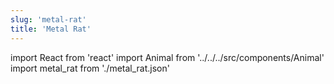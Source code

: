 ```yaml
---
slug: 'metal-rat'
title: 'Metal Rat'
---
```


import React from 'react'
import Animal from '../../../src/components/Animal'
import metal_rat from './metal_rat.json'

<Animal data={metal_rat} />
